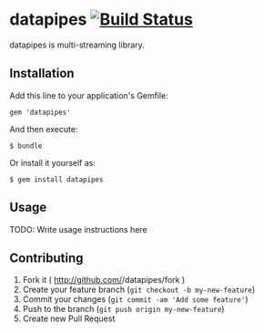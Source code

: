 datapipes [![Build Status](https://travis-ci.org/taiki45/datapipes.svg?branch=master)](https://travis-ci.org/taiki45/datapipes)
=========
datapipes is multi-streaming library.

## Installation

Add this line to your application's Gemfile:

    gem 'datapipes'

And then execute:

    $ bundle

Or install it yourself as:

    $ gem install datapipes

## Usage

TODO: Write usage instructions here

## Contributing

1. Fork it ( http://github.com/<my-github-username>/datapipes/fork )
2. Create your feature branch (`git checkout -b my-new-feature`)
3. Commit your changes (`git commit -am 'Add some feature'`)
4. Push to the branch (`git push origin my-new-feature`)
5. Create new Pull Request
